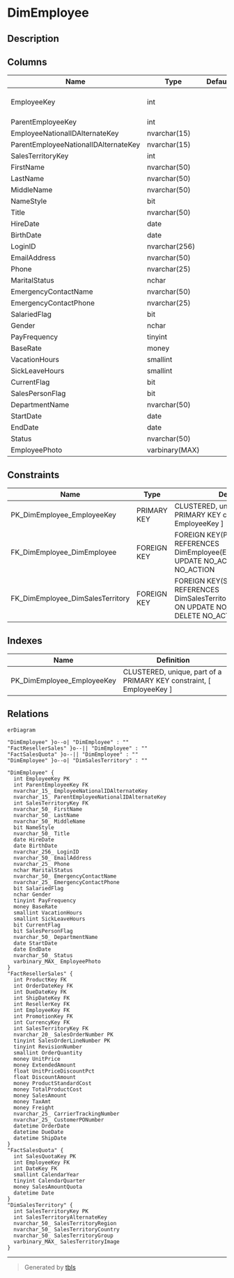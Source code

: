# DimEmployee

## Description

## Columns

| Name | Type | Default | Nullable | Children | Parents | Comment |
| ---- | ---- | ------- | -------- | -------- | ------- | ------- |
| EmployeeKey | int |  | false | [DimEmployee](DimEmployee.md) [FactResellerSales](FactResellerSales.md) [FactSalesQuota](FactSalesQuota.md) |  |  |
| ParentEmployeeKey | int |  | true |  | [DimEmployee](DimEmployee.md) |  |
| EmployeeNationalIDAlternateKey | nvarchar(15) |  | true |  |  |  |
| ParentEmployeeNationalIDAlternateKey | nvarchar(15) |  | true |  |  |  |
| SalesTerritoryKey | int |  | true |  | [DimSalesTerritory](DimSalesTerritory.md) |  |
| FirstName | nvarchar(50) |  | false |  |  |  |
| LastName | nvarchar(50) |  | false |  |  |  |
| MiddleName | nvarchar(50) |  | true |  |  |  |
| NameStyle | bit |  | false |  |  |  |
| Title | nvarchar(50) |  | true |  |  |  |
| HireDate | date |  | true |  |  |  |
| BirthDate | date |  | true |  |  |  |
| LoginID | nvarchar(256) |  | true |  |  |  |
| EmailAddress | nvarchar(50) |  | true |  |  |  |
| Phone | nvarchar(25) |  | true |  |  |  |
| MaritalStatus | nchar |  | true |  |  |  |
| EmergencyContactName | nvarchar(50) |  | true |  |  |  |
| EmergencyContactPhone | nvarchar(25) |  | true |  |  |  |
| SalariedFlag | bit |  | true |  |  |  |
| Gender | nchar |  | true |  |  |  |
| PayFrequency | tinyint |  | true |  |  |  |
| BaseRate | money |  | true |  |  |  |
| VacationHours | smallint |  | true |  |  |  |
| SickLeaveHours | smallint |  | true |  |  |  |
| CurrentFlag | bit |  | false |  |  |  |
| SalesPersonFlag | bit |  | false |  |  |  |
| DepartmentName | nvarchar(50) |  | true |  |  |  |
| StartDate | date |  | true |  |  |  |
| EndDate | date |  | true |  |  |  |
| Status | nvarchar(50) |  | true |  |  |  |
| EmployeePhoto | varbinary(MAX) |  | true |  |  |  |

## Constraints

| Name | Type | Definition |
| ---- | ---- | ---------- |
| PK_DimEmployee_EmployeeKey | PRIMARY KEY | CLUSTERED, unique, part of a PRIMARY KEY constraint, [ EmployeeKey ] |
| FK_DimEmployee_DimEmployee | FOREIGN KEY | FOREIGN KEY(ParentEmployeeKey) REFERENCES DimEmployee(EmployeeKey) ON UPDATE NO_ACTION ON DELETE NO_ACTION |
| FK_DimEmployee_DimSalesTerritory | FOREIGN KEY | FOREIGN KEY(SalesTerritoryKey) REFERENCES DimSalesTerritory(SalesTerritoryKey) ON UPDATE NO_ACTION ON DELETE NO_ACTION |

## Indexes

| Name | Definition |
| ---- | ---------- |
| PK_DimEmployee_EmployeeKey | CLUSTERED, unique, part of a PRIMARY KEY constraint, [ EmployeeKey ] |

## Relations

```mermaid
erDiagram

"DimEmployee" }o--o| "DimEmployee" : ""
"FactResellerSales" }o--|| "DimEmployee" : ""
"FactSalesQuota" }o--|| "DimEmployee" : ""
"DimEmployee" }o--o| "DimSalesTerritory" : ""

"DimEmployee" {
  int EmployeeKey PK
  int ParentEmployeeKey FK
  nvarchar_15_ EmployeeNationalIDAlternateKey
  nvarchar_15_ ParentEmployeeNationalIDAlternateKey
  int SalesTerritoryKey FK
  nvarchar_50_ FirstName
  nvarchar_50_ LastName
  nvarchar_50_ MiddleName
  bit NameStyle
  nvarchar_50_ Title
  date HireDate
  date BirthDate
  nvarchar_256_ LoginID
  nvarchar_50_ EmailAddress
  nvarchar_25_ Phone
  nchar MaritalStatus
  nvarchar_50_ EmergencyContactName
  nvarchar_25_ EmergencyContactPhone
  bit SalariedFlag
  nchar Gender
  tinyint PayFrequency
  money BaseRate
  smallint VacationHours
  smallint SickLeaveHours
  bit CurrentFlag
  bit SalesPersonFlag
  nvarchar_50_ DepartmentName
  date StartDate
  date EndDate
  nvarchar_50_ Status
  varbinary_MAX_ EmployeePhoto
}
"FactResellerSales" {
  int ProductKey FK
  int OrderDateKey FK
  int DueDateKey FK
  int ShipDateKey FK
  int ResellerKey FK
  int EmployeeKey FK
  int PromotionKey FK
  int CurrencyKey FK
  int SalesTerritoryKey FK
  nvarchar_20_ SalesOrderNumber PK
  tinyint SalesOrderLineNumber PK
  tinyint RevisionNumber
  smallint OrderQuantity
  money UnitPrice
  money ExtendedAmount
  float UnitPriceDiscountPct
  float DiscountAmount
  money ProductStandardCost
  money TotalProductCost
  money SalesAmount
  money TaxAmt
  money Freight
  nvarchar_25_ CarrierTrackingNumber
  nvarchar_25_ CustomerPONumber
  datetime OrderDate
  datetime DueDate
  datetime ShipDate
}
"FactSalesQuota" {
  int SalesQuotaKey PK
  int EmployeeKey FK
  int DateKey FK
  smallint CalendarYear
  tinyint CalendarQuarter
  money SalesAmountQuota
  datetime Date
}
"DimSalesTerritory" {
  int SalesTerritoryKey PK
  int SalesTerritoryAlternateKey
  nvarchar_50_ SalesTerritoryRegion
  nvarchar_50_ SalesTerritoryCountry
  nvarchar_50_ SalesTerritoryGroup
  varbinary_MAX_ SalesTerritoryImage
}
```

---

> Generated by [tbls](https://github.com/k1LoW/tbls)

